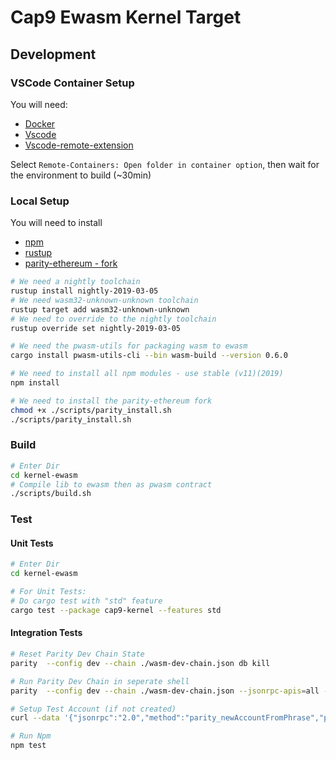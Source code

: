 # Cap9 Ewasm Kernel Target

## Development

### VSCode Container Setup

You will need:
* [Docker](https://www.docker.com/)
* [Vscode](https://code.visualstudio.com/)
* [Vscode-remote-extension](https://marketplace.visualstudio.com/items?itemName=ms-vscode-remote.vscode-remote-extensionpack)

Select `Remote-Containers: Open folder in container option`, then wait for the environment to build (~30min)

### Local Setup
You will need to install

* [npm](https://nodejs.org/en/)
* [rustup](https://rustup.rs/)
* [parity-ethereum - fork](https://github.com/daohub-io/parity-ethereum)

```bash
# We need a nightly toolchain
rustup install nightly-2019-03-05
# We need wasm32-unknown-unknown toolchain
rustup target add wasm32-unknown-unknown
# We need to override to the nightly toolchain
rustup override set nightly-2019-03-05

# We need the pwasm-utils for packaging wasm to ewasm
cargo install pwasm-utils-cli --bin wasm-build --version 0.6.0

# We need to install all npm modules - use stable (v11)(2019)
npm install

# We need to install the parity-ethereum fork
chmod +x ./scripts/parity_install.sh
./scripts/parity_install.sh
```

### Build

```bash
# Enter Dir
cd kernel-ewasm
# Compile lib to ewasm then as pwasm contract
./scripts/build.sh
```

### Test

#### Unit Tests

```bash
# Enter Dir
cd kernel-ewasm

# For Unit Tests:
# Do cargo test with "std" feature
cargo test --package cap9-kernel --features std
```

#### Integration Tests

```bash
# Reset Parity Dev Chain State
parity  --config dev --chain ./wasm-dev-chain.json db kill

# Run Parity Dev Chain in seperate shell
parity  --config dev --chain ./wasm-dev-chain.json --jsonrpc-apis=all --ws-apis=all --reseal-min-period 0 --gasprice 0 --geth

# Setup Test Account (if not created)
curl --data '{"jsonrpc":"2.0","method":"parity_newAccountFromPhrase","params":["user", "user"],"id":0}' -H "Content-Type: application/json" -X POST localhost:8545

# Run Npm
npm test

```

